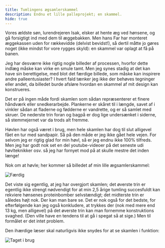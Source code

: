 ```yaml
---
title: Tumlingens ægsamlerskammel
description: Endnu et lille palleprojekt; en skammel.
hide: true
---
```


Vores ældste søn, lurendrejeren Isak, elsker at hente æg ved hønsene,
og gå forsigtigt ind med dem til æggebakken. Men hans Far har monteret
æggekassen uden for rækkevidde (delvist bevidst!), så dertil måtte jo
gøres noget (ikke mindst for vore rygges skyld): en skammel var oplagt
at få på banen.

Jeg har desværre ikke rigtig nogle billeder af processen,
hvorfor dette indlæg måske kan virke en smule tamt.
Men jeg synes stadig at det kan have sin berettigelse, med blot
det færdige billede, som måske kan inspirere andre palleentusiaster?
I hvert fald tænker jeg ikke der behøves tegninger eller andet,
da billedet burde afsløre hvordan en skammel af mit design kan
konstrueres.

Det er på ingen måde fordi skamlen som sådan repræsenterer et
finere håndværk eller snedkerarbejde. Plankerne er skåret til
i længde, savet af i vinkler sådan at fladerne og fødderne er
vandrette, og er så samlet med skruer.
De nederste trin foran og bagpå er dog lige undersænket i
siderne, så stemmejernet var da trods alt fremme.

Høvlen har også været i brug, men hele skamlen har dog til slut
alligevel fået en tur med sandpapir. Så på den måde er jeg
ikke gået hele vejen. For selvom jeg er rigtig glad for min
høvl, så er jeg endnu ikke 100% tilfreds. Men jeg har godt nok
set en del youtube-videoer på det seneste udi høvlteknikker osv.
så jeg har fornyet mod på at skulle mestre det inden længe!

Nok om at høvle; her kommer så billedet af min lille ægsamlerskammel:

![Færdig](/img/blog/tumlingens-ægsamlerskammel/IMG_2644.jpg)

Det viste sig egentlig, at jeg har overgjort skamlen; det øverste
trin er egentlig ikke strengt nødvendigt for at min 2,5 årige
tumling succesfuldt kan rekviere hønsenes proteinbomber selvstændigt;
det midterste trin er således højt nok. Der kan man bare se.
Det er nok også for det bedste, for efterfølgende kan jeg også konkludere,
at trykkes der (nok med mere end 13 kg, men alligevel) på det øverste
trin kan man fornemme konstruktions svaghed. (Den ville have en tendens
til at gå i spegat så at sige.) Men til formålet er det intet problem.

Den ihærdige læser skal naturligvis ikke snydes for at se
skamlen i funktion:

![Taget i brug](/img/blog/tumlingens-ægsamlerskammel/IMG_2652.jpg)